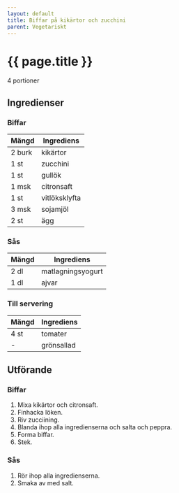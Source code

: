 ```yaml
---
layout: default
title: Biffar på kikärtor och zucchini
parent: Vegetariskt
---
```


# {{ page.title }}

4 portioner
## Ingredienser

### Biffar

Mängd| Ingrediens
------------ | -------------
2 burk | kikärtor
1 st | zucchini
1 st | gullök
1 msk | citronsaft
1 st | vitlöksklyfta
3 msk | sojamjöl
2 st | ägg

### Sås

Mängd| Ingrediens
------------ | -------------
2 dl | matlagningsyogurt
1 dl | ajvar

### Till servering

Mängd| Ingrediens
------------ | -------------
4 st | tomater
\- | grönsallad

## Utförande

### Biffar
1. Mixa kikärtor och citronsaft.
2. Finhacka löken.
3. Riv zucciining.
4. Blanda ihop alla ingredienserna och salta och peppra.
5. Forma biffar.
6. Stek.

### Sås
1. Rör ihop alla ingredienserna.
2. Smaka av med salt.
